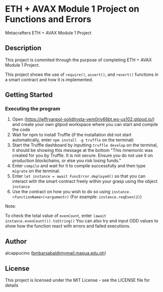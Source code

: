 # ETH + AVAX Module 1 Project on Functions and Errors

Metacrafters ETH + AVAX Module 1 Project

## Description

This project is commited through the purpose of completing ETH + AVAX Module 1 Project. 

This project shows the use of `require()`, `assert()`, and `revert()` functions in a smart contract and how it is implemented.

## Getting Started

### Executing the program

1. Open (https://jeffryanpol-soliditysta-vem0riv66bt.ws-us102.gitpod.io/) and create your own gitpod workspace where you can start and compile the code
2. Wait for npm to install Truffle (if the installation did not start automatically, enter `npm install -g truffle` on the terminal)
3. Start the Truffle dashboard by inputting `truffle develop` on the terminal, it should be showing this message at the bottom "This mnemonic was created for you by Truffle. It is not secure.
Ensure you do not use it on production blockchains, or else you risk losing funds."
4. Enter `compile` and wait for it to compile successfully and then type  `migrate` on the terminal.
5. Enter `let instance = await FuncError.deployed()` so that you can interact with the smart contract freely within your grasp using the object `instance`
6. Use the contract on how you wish to do so using `instance.<functionName>(<argument>)` (For example: `instance.reqEven(2)`)

Note: 

To check the total value of `evenCount`, enter `(await instance.evenCount()).toString()`
You can also try and input ODD values to show how the function react with errors and failed executions.





## Author

alcappucino (bmbarsabal@mymail.mapua.edu.ph)

## License

This project is licensed under the MIT License - see the LICENSE file for details
